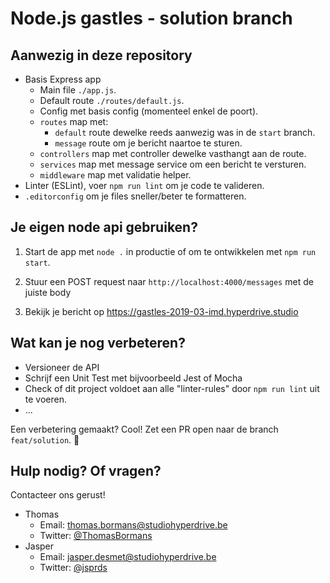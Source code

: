 # Node.js gastles - solution branch #

## Aanwezig in deze repository ##

* Basis Express app
    * Main file `./app.js`.
    * Default route `./routes/default.js`.
    * Config met basis config (momenteel enkel de poort).
    * `routes` map met:
        * `default` route dewelke reeds aanwezig was in de `start` branch.
        * `message` route om je bericht naartoe te sturen.
    * `controllers` map met controller dewelke vasthangt aan de route.
    * `services` map met message service om een bericht te versturen.
    * `middleware` map met validatie helper.
* Linter (ESLint), voer `npm run lint` om je code te valideren.
* `.editorconfig` om je files sneller/beter te formatteren.

## Je eigen node api gebruiken? 

1. Start de app met `node .` in productie of om te ontwikkelen met `npm run start`. 

2. Stuur een POST request naar `http://localhost:4000/messages` met de juiste body

3. Bekijk je bericht op https://gastles-2019-03-imd.hyperdrive.studio

## Wat kan je nog verbeteren? 

- Versioneer de API 
- Schrijf een Unit Test met bijvoorbeeld Jest of Mocha
- Check of dit project voldoet aan alle "linter-rules" door `npm run lint` uit te voeren. 
- ... 

Een verbetering gemaakt? Cool! Zet een PR open naar de branch `feat/solution`. 💪

## Hulp nodig? Of vragen? ##

Contacteer ons gerust!
* Thomas
    * Email: thomas.bormans@studiohyperdrive.be
    * Twitter: [@ThomasBormans](https://www.twitter.com/ThomasBormans)
* Jasper
    * Email: jasper.desmet@studiohyperdrive.be
    * Twitter: [@jsprds](https://www.twitter.com/jsprds)
